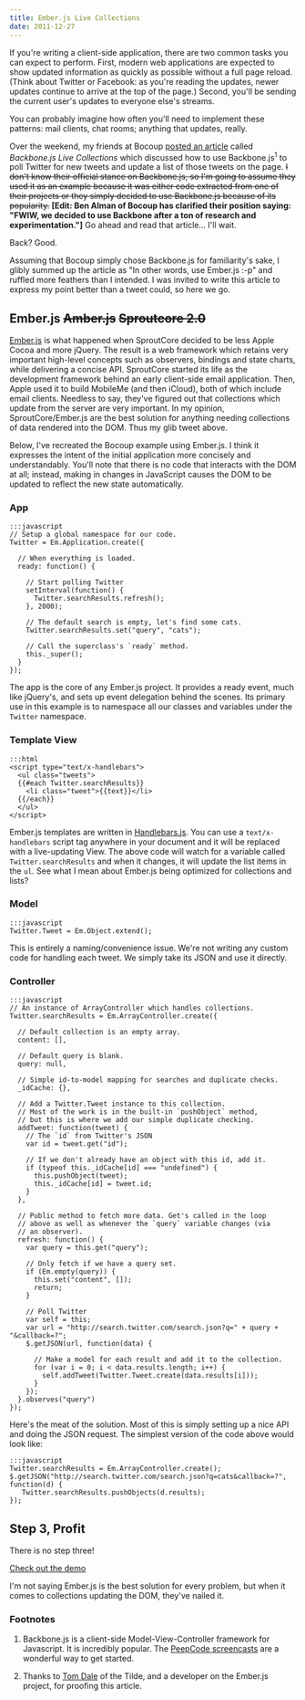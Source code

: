 ```yaml
---
title: Ember.js Live Collections
date: 2011-12-27
---
```


If you're writing a client-side application, there are two common tasks you can expect to perform. First, modern web applications are expected to show updated information as quickly as possible without a full page reload. (Think about Twitter or Facebook: as you're reading the updates, newer updates continue to arrive at the top of the page.) Second, you'll be sending the current user's updates to everyone else's streams.

You can probably imagine how often you'll need to implement these patterns: mail clients, chat rooms; anything that updates, really.

Over the weekend, my friends at Bocoup [posted an article] called *Backbone.js Live Collections* which discussed how to use Backbone.js<sup>1</sup> to poll Twitter for new tweets and update a list of those tweets on the page. <strike>I don't know their official stance on Backbone.js, so I'm going to assume they used it as an example because it was either code extracted from one of their projects or they simply decided to use Backbone.js because of its popularity.</strike> __[Edit: Ben Alman of Bocoup has clarified their position saying: "FWIW, we decided to use Backbone after a ton of research and experimentation."]__ Go ahead and read that article… I'll wait.

Back? Good.

Assuming that Bocoup simply chose Backbone.js for familiarity's sake, I glibly summed up the article as "In other words, use Ember.js :-p" and ruffled more feathers than I intended. I was invited to write this article to express my point better than a tweet could, so here we go.

## Ember.js <strike>Amber.js</strike> <strike>Sproutcore 2.0</strike>

[Ember.js] is what happened when SproutCore decided to be less Apple Cocoa and more jQuery. The result is a web framework which retains very important high-level concepts such as observers, bindings and state charts, while delivering a concise API. SproutCore started its life as the development framework behind an early client-side email application. Then, Apple used it to build MobileMe (and then iCloud), both of which include email clients. Needless to say, they've figured out that collections which update from the server are very important. In my opinion, SproutCore/Ember.js are the best solution for anything needing collections of data rendered into the DOM. Thus my glib tweet above.

Below, I've recreated the Bocoup example using Ember.js. I think it expresses the intent of the initial application more concisely and
understandably. You'll note that there is no code that interacts with the DOM at all; instead, making in changes in JavaScript causes
the DOM to be updated to reflect the new state automatically.

### App

    :::javascript
    // Setup a global namespace for our code.
    Twitter = Em.Application.create({

      // When everything is loaded.
      ready: function() {

        // Start polling Twitter
        setInterval(function() {
          Twitter.searchResults.refresh();
        }, 2000);

        // The default search is empty, let's find some cats.
        Twitter.searchResults.set("query", "cats");
        
        // Call the superclass's `ready` method.
        this._super();
      }
    });

The app is the core of any Ember.js project. It provides a ready event, much like jQuery's, and sets up event delegation behind the scenes. Its primary use in this example is to namespace all our classes and variables under the `Twitter` namespace.

### Template View

    :::html
    <script type="text/x-handlebars">
      <ul class="tweets">
      {{#each Twitter.searchResults}}
        <li class="tweet">{{text}}</li>
      {{/each}}
      </ul>
    </script>

Ember.js templates are written in [Handlebars.js]. You can use a `text/x-handlebars` script tag anywhere in your document and it will be replaced with a live-updating View. The above code will watch for a variable called `Twitter.searchResults` and when it changes, it will update the list items in the `ul`. See what I mean about Ember.js being optimized for collections and lists?

### Model

    :::javascript
    Twitter.Tweet = Em.Object.extend();

This is entirely a naming/convenience issue. We're not writing any custom code for handling each tweet. We simply take its JSON and use it directly.

### Controller

    :::javascript
    // An instance of ArrayController which handles collections.
    Twitter.searchResults = Em.ArrayController.create({

      // Default collection is an empty array.
      content: [],

      // Default query is blank.
      query: null,

      // Simple id-to-model mapping for searches and duplicate checks.
      _idCache: {},

      // Add a Twitter.Tweet instance to this collection.
      // Most of the work is in the built-in `pushObject` method,
      // but this is where we add our simple duplicate checking.
      addTweet: function(tweet) {
        // The `id` from Twitter's JSON
        var id = tweet.get("id");

        // If we don't already have an object with this id, add it.
        if (typeof this._idCache[id] === "undefined") {
          this.pushObject(tweet);
          this._idCache[id] = tweet.id;
        }
      },

      // Public method to fetch more data. Get's called in the loop
      // above as well as whenever the `query` variable changes (via
      // an observer).
      refresh: function() {
        var query = this.get("query");

        // Only fetch if we have a query set.
        if (Em.empty(query)) {
          this.set("content", []);
          return;
        }
        
        // Poll Twitter
        var self = this;
        var url = "http://search.twitter.com/search.json?q=" + query + "&callback=?";
        $.getJSON(url, function(data) {

          // Make a model for each result and add it to the collection.
          for (var i = 0; i < data.results.length; i++) {
            self.addTweet(Twitter.Tweet.create(data.results[i]));
          }
        });
      }.observes("query")
    });

Here's the meat of the solution. Most of this is simply setting up a nice API and doing the JSON request. The simplest version of the code above would look like:

    :::javascript
    Twitter.searchResults = Em.ArrayController.create();
    $.getJSON("http://search.twitter.com/search.json?q=cats&callback=?", function(d) {
       Twitter.searchResults.pushObjects(d.results);
    });

## Step 3, Profit

There is no step three!

[Check out the demo]

I'm not saying Ember.js is the best solution for every problem, but when it comes to collections updating the DOM, they've nailed it.

### Footnotes

1. Backbone.js is a client-side Model-View-Controller framework for Javascript. It is incredibly popular. The [PeepCode screencasts] are a wonderful way to get started.

2. Thanks to [Tom Dale] of the Tilde, and a developer on the Ember.js project, for proofing this article.

[posted an article]: http://weblog.bocoup.com/backbone-live-collections
[PeepCode screencasts]: http://peepcode.com/products/backbone-js
[Handlebars.js]: http://www.handlebarsjs.com/
[Check out the demo]: /projects/emberjs-live-collection.html
[Tom Dale]: https://twitter.com/#!/tomdale
[Ember.js]: http://www.emberjs.com/